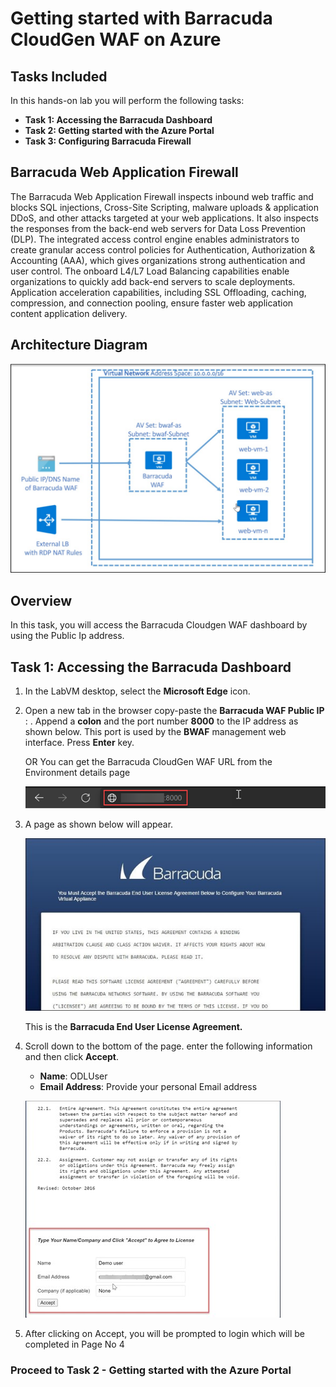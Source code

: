 # Getting started with Barracuda CloudGen WAF on Azure

## Tasks Included

In this hands-on lab you will perform the following tasks:

- **Task 1: Accessing the Barracuda Dashboard**
- **Task 2: Getting started with the Azure Portal**
- **Task 3: Configuring Barracuda Firewall**

## Barracuda Web Application Firewall

The Barracuda Web Application Firewall inspects inbound web traffic and blocks SQL injections, Cross-Site Scripting, malware uploads & application DDoS, and other attacks targeted at your web applications. It also inspects the responses from the back-end web servers for Data Loss Prevention (DLP). The integrated access control engine enables administrators to create granular access control policies for Authentication, Authorization & Accounting (AAA), which gives organizations strong authentication and user control. The onboard L4/L7 Load Balancing capabilities enable organizations to quickly add back-end servers to scale deployments. Application acceleration capabilities, including SSL Offloading, caching, compression, and connection pooling, ensure faster web application content application delivery.

## Architecture Diagram

   ![](../images/image-diagram.jpg)

## Overview 

In this task, you will access the Barracuda Cloudgen WAF dashboard by using the Public Ip address.

## Task 1: Accessing the Barracuda Dashboard 

1. In the LabVM desktop, select the **Microsoft Edge** icon.
  
1. Open a new tab in the browser copy-paste the **Barracuda WAF Public IP** : <inject key="bwafIP"></inject> . Append a **colon** and the port number **8000** to the IP address as shown below. This port is used by the **BWAF** management web interface. Press **Enter** key.
    
   OR You can get the Barracuda CloudGen WAF URL <inject key="Barracuda CloudGen WAF URL"></inject> from the Environment details page
   
   ![](../images/image-907.png)

1. A page as shown below will appear.

    ![](../images/Picture16.jpg)

    This is the **Barracuda End User License Agreement.**

1. Scroll down to the bottom of the page. enter the following information and then click **Accept**.
 
   * **Name**: ODLUser
   * **Email Address**: Provide your personal Email address

   ![](../images/Picture17.jpg)
   
1. After clicking on Accept, you will be prompted to login which will be completed in Page No 4
 
 ### Proceed to Task 2 - Getting started with the Azure Portal


